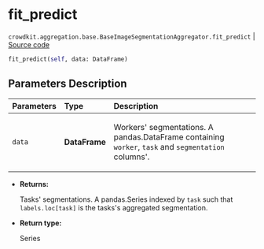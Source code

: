 # fit_predict
`crowdkit.aggregation.base.BaseImageSegmentationAggregator.fit_predict` | [Source code](https://github.com/Toloka/crowd-kit/blob/v1.2.0/crowdkit/aggregation/base/__init__.py#L72)

```python
fit_predict(self, data: DataFrame)
```

## Parameters Description

| Parameters | Type | Description |
| :----------| :----| :-----------|
`data`|**DataFrame**|<p>Workers&#x27; segmentations. A pandas.DataFrame containing `worker`, `task` and `segmentation` columns&#x27;.</p>

* **Returns:**

  Tasks' segmentations.
A pandas.Series indexed by `task` such that `labels.loc[task]`
is the tasks's aggregated segmentation.

* **Return type:**

  Series
